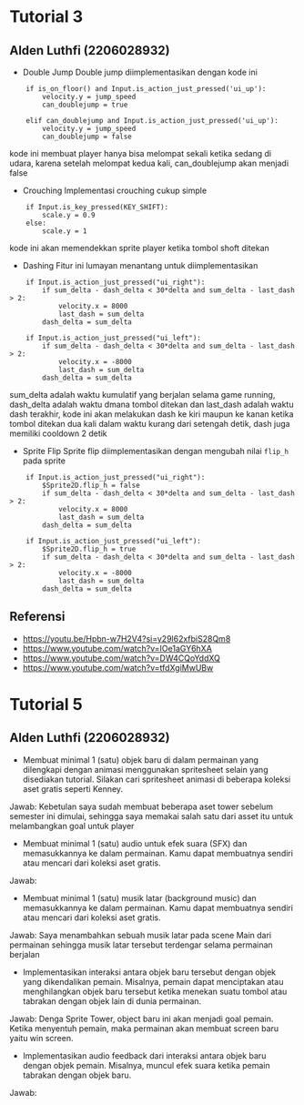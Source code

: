 # Tutorial 3
## Alden Luthfi (2206028932)

- Double Jump
Double jump diimplementasikan dengan kode ini
```
	if is_on_floor() and Input.is_action_just_pressed('ui_up'):
		velocity.y = jump_speed
		can_doublejump = true

	elif can_doublejump and Input.is_action_just_pressed('ui_up'):
		velocity.y = jump_speed
		can_doublejump = false
```

kode ini membuat player hanya bisa melompat sekali ketika sedang di udara, karena setelah melompat kedua kali, can_doublejump akan menjadi false
- Crouching
Implementasi crouching cukup simple
```
	if Input.is_key_pressed(KEY_SHIFT):
		scale.y = 0.9
	else:
		scale.y = 1
```
kode ini akan memendekkan sprite player ketika tombol shoft ditekan
- Dashing
Fitur ini lumayan menantang untuk diimplementasikan
```
	if Input.is_action_just_pressed("ui_right"):
		if sum_delta - dash_delta < 30*delta and sum_delta - last_dash > 2:
			velocity.x = 8000
			last_dash = sum_delta
		dash_delta = sum_delta

	if Input.is_action_just_pressed("ui_left"):
		if sum_delta - dash_delta < 30*delta and sum_delta - last_dash > 2:
			velocity.x = -8000
			last_dash = sum_delta
		dash_delta = sum_delta
```
sum_delta adalah waktu kumulatif yang berjalan selama game running, dash_delta adalah waktu dmana tombol ditekan dan last_dash adalah waktu dash terakhir, kode ini akan melakukan dash ke kiri maupun ke kanan ketika tombol ditekan dua kali dalam waktu kurang dari setengah detik, dash juga memiliki cooldown 2 detik
- Sprite Flip
Sprite flip diimplementasikan dengan mengubah nilai `flip_h` pada sprite
```
	if Input.is_action_just_pressed("ui_right"):
		$Sprite2D.flip_h = false
		if sum_delta - dash_delta < 30*delta and sum_delta - last_dash > 2:
			velocity.x = 8000
			last_dash = sum_delta
		dash_delta = sum_delta

	if Input.is_action_just_pressed("ui_left"):
		$Sprite2D.flip_h = true
		if sum_delta - dash_delta < 30*delta and sum_delta - last_dash > 2:
			velocity.x = -8000
			last_dash = sum_delta
		dash_delta = sum_delta
```

## Referensi
- https://youtu.be/Hpbn-w7H2V4?si=y29l62xfbiS28Qm8
- https://www.youtube.com/watch?v=IOe1aGY6hXA
- https://www.youtube.com/watch?v=DW4CQoYddXQ
- https://www.youtube.com/watch?v=tfdXgiMwUBw

# Tutorial 5
## Alden Luthfi (2206028932)

- Membuat minimal 1 (satu) objek baru di dalam permainan yang dilengkapi dengan animasi menggunakan spritesheet selain yang disediakan tutorial. Silakan cari spritesheet animasi di beberapa koleksi aset gratis seperti Kenney.

Jawab: Kebetulan saya sudah membuat beberapa aset tower sebelum semester ini dimulai, sehingga saya memakai salah satu dari asset itu untuk melambangkan goal untuk player

- Membuat minimal 1 (satu) audio untuk efek suara (SFX) dan memasukkannya ke dalam permainan. Kamu dapat membuatnya sendiri atau mencari dari koleksi aset gratis.

Jawab: 

- Membuat minimal 1 (satu) musik latar (background music) dan memasukkannya ke dalam permainan. Kamu dapat membuatnya sendiri atau mencari dari koleksi aset gratis.

Jawab: Saya menambahkan sebuah musik latar pada scene Main dari permainan sehingga musik latar tersebut terdengar selama permainan berjalan

- Implementasikan interaksi antara objek baru tersebut dengan objek yang dikendalikan pemain. Misalnya, pemain dapat menciptakan atau menghilangkan objek baru tersebut ketika menekan suatu tombol atau tabrakan dengan objek lain di dunia permainan.

Jawab: Denga Sprite Tower, object baru ini akan menjadi goal pemain. Ketika menyentuh pemain, maka permainan akan membuat screen baru yaitu win screen.

- Implementasikan audio feedback dari interaksi antara objek baru dengan objek pemain. Misalnya, muncul efek suara ketika pemain tabrakan dengan objek baru.

Jawab: 
